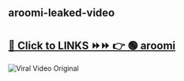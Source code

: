 
 ## aroomi-leaked-video 

# <h2><a href="https://clipsfans.com/aroomi&ref=git">🔗 Click to LINKS ⏩⏩ 👉 🟢 aroomi </a></h2>

<a href="https://clipsfans.com/aroomi&ref=git" rel="nofollow" data-target="animated-image.originalLink"><img src="https://i.ibb.co.com/xMMVF88/686577567.gif" alt="Viral Video Original" style="max-width: 100%; display: inline-block;" data-target="animated-image.originalImage"></a>
